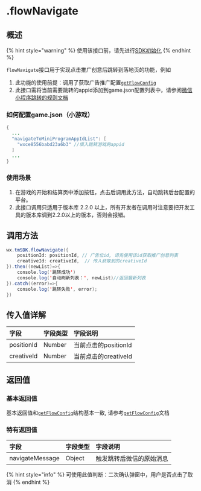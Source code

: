 # .flowNavigate

## 概述

{% hint style="warning" %}
使用该接口前，请先进行[SDK初始化](../initialization.md)
{% endhint %}

`flowNavigate`接口用于实现点击推广创意后跳转到落地页的功能，例如

1. 此功能的使用前提：调用了获取广告推广配置[`getFlowConfig`](get-ad-position-config.md)
2. 此接口需将当前需要跳转的appid添加到game.json配置列表中，请参阅[微信小程序跳转的规则文档](https://developers.weixin.qq.com/miniprogram/dev/api/open-api/miniprogram-navigate/wx.navigateToMiniProgram.html)

### **如何配置game.json（小游戏）**

```java
{
  ...
  "navigateToMiniProgramAppIdList": [
    "wxce8556babd23a6b3" //填入跳转游戏的appid
  ]
  ...
}
```

### **使用场景**

1. 在游戏的开始和结算页中添加按钮，点击后调用此方法，自动跳转后台配置的平台。
2. 此接口调用只适用于版本库 2.2.0 以上，所有开发者在调用时注意要把开发工具的版本库调到2.2.0以上的版本，否则会报错。

## **调用方法**

```java
wx.tmSDK.flowNavigate({
    positionId: positionId, // 广告位id, 请先使用该id获取推广创意列表
    creativeId: creativeId,  // 传入获取到的creativeId
}).then((newList)=>{
    console.log('跳转成功')
    console.log('自动刷新列表：', newList)//返回最新列表 
}).catch((error)=>{
    console.log('跳转失败', error);
})
```

## **传入值详解**

| 字段 | 字段类型 | 字段说明 |
| :--- | :--- | :--- |
| positionId | Number | 当前点击的positionId |
| creativeId | Number | 当前点击的creativeId |

## **返回值**

### **基本返回值**

基本返回值和[`getFlowConfig`](get-ad-position-config.md)结构基本一致, 请参考[`getFlowConfig`](get-ad-position-config.md)文档

### **特有返回值**

| 字段 | 字段类型 | 字段说明 |
| :--- | :--- | :--- |
| navigateMessage | Object | 触发跳转后微信的原始消息 |

{% hint style="info" %}
可使用此值判断：二次确认弹窗中，用户是否点击了取消
{% endhint %}

